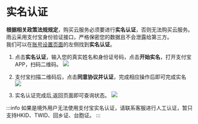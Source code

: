 # 实名认证

**根据相关政策法规规定**，购买云服务必须要进行**实名认证**，否则无法购买云服务。<br/>
雨云采用支付宝身份验证接口，严格保密您的数据且不会泄露给第三方。<br/>
我们可以在[账号设置页面](https://app.rainyun.com/account/settings)的左侧找到**实名认证**。

1. 点击**实名认证**，输入您的真实姓名和身份证号码，点击**开始实名**，打开支付宝APP，扫码二维码。
   ![](https://cn-sy1.rains3.com/rainyun-assets/pic/2024/04/20240408173045_1947fb1ebf84bb3ad8db13bc10cc1f21.png)

2. 支付宝扫描二维码后，点击**同意协议并认证**，完成相应操作后即可完成实名
   ![](https://cn-sy1.rains3.com/rainyun-assets/pic/2024/04/20240408174425_bf50ad9855b5ff710ee281d111661365.png)

3. 实名认证完成后,返回页面即可查询状态。
   ![](https://cn-sy1.rains3.com/rainyun-assets/pic/2024/04/20240408174553_a5f332bcd37d8fd31f162ac1b36ac372.png)

:::info
如果是境外用户无法使用支付宝实名认证，请联系客服进行人工认证，暂只支持HKID、TWID、回乡证、台胞证。
:::

